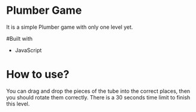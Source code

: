 # Plumber Game

It is a simple Plumber game with only one level yet.

#Built with
* JavaScript

# How to use?
You can drag and drop the pieces of the tube into the correct places, then you should rotate them correctly. There is a 30 seconds time limit to finish this level.
